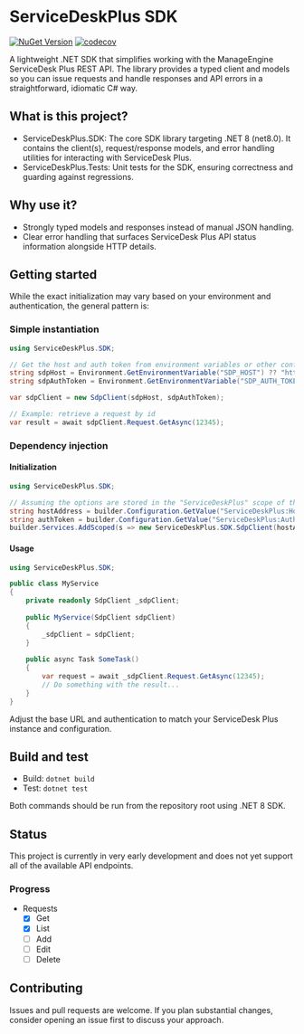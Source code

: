 # ServiceDeskPlus SDK

[![NuGet Version](https://img.shields.io/nuget/v/ServiceDeskPlus.SDK)](https://www.nuget.org/packages/ServiceDeskPlus.SDK)
[![codecov](https://codecov.io/github/jeppevinkel/ServiceDeskPlus.SDK/graph/badge.svg?token=1YH1X27JBL)](https://codecov.io/github/jeppevinkel/ServiceDeskPlus.SDK)

A lightweight .NET SDK that simplifies working with the ManageEngine ServiceDesk Plus REST API. The library provides a typed client and models so you can issue requests and handle responses and API errors in a straightforward, idiomatic C# way.

## What is this project?
- ServiceDeskPlus.SDK: The core SDK library targeting .NET 8 (net8.0). It contains the client(s), request/response models, and error handling utilities for interacting with ServiceDesk Plus.
- ServiceDeskPlus.Tests: Unit tests for the SDK, ensuring correctness and guarding against regressions.

## Why use it?
- Strongly typed models and responses instead of manual JSON handling.
- Clear error handling that surfaces ServiceDesk Plus API status information alongside HTTP details.

## Getting started
While the exact initialization may vary based on your environment and authentication, the general pattern is:

### Simple instantiation
```csharp
using ServiceDeskPlus.SDK;

// Get the host and auth token from environment variables or other configuration sources.
string sdpHost = Environment.GetEnvironmentVariable("SDP_HOST") ?? "https://your-servicedesk-plus-instance";
string sdpAuthToken = Environment.GetEnvironmentVariable("SDP_AUTH_TOKEN") ?? "";

var sdpClient = new SdpClient(sdpHost, sdpAuthToken);

// Example: retrieve a request by id
var result = await sdpClient.Request.GetAsync(12345);
```

### Dependency injection
#### Initialization
```csharp
using ServiceDeskPlus.SDK;

// Assuming the options are stored in the "ServiceDeskPlus" scope of the configuration.
string hostAddress = builder.Configuration.GetValue("ServiceDeskPlus:HostAddress", "https://localhost:8080");
string authToken = builder.Configuration.GetValue("ServiceDeskPlus:AuthToken", "");
builder.Services.AddScoped(s => new ServiceDeskPlus.SDK.SdpClient(hostAddress, authToken));
```

#### Usage
```csharp
using ServiceDeskPlus.SDK;

public class MyService
{
    private readonly SdpClient _sdpClient;
    
    public MyService(SdpClient sdpClient)
    {
        _sdpClient = sdpClient;
    }
    
    public async Task SomeTask()
    {
        var request = await _sdpClient.Request.GetAsync(12345);
        // Do something with the result...
    }
}
```

Adjust the base URL and authentication to match your ServiceDesk Plus instance and configuration.

## Build and test
- Build: `dotnet build`
- Test: `dotnet test`

Both commands should be run from the repository root using .NET 8 SDK.

## Status
This project is currently in very early development and does not yet support all of the available API endpoints.

### Progress
- Requests
  - [x] Get
  - [x] List
  - [ ] Add
  - [ ] Edit
  - [ ] Delete

## Contributing
Issues and pull requests are welcome. If you plan substantial changes, consider opening an issue first to discuss your approach.

